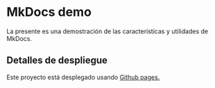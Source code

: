 # MkDocs demo

La presente es una demostración de las características y utilidades de MkDocs.

## Detalles de despliegue
Este proyecto está desplegado usando [Github pages.](https://pages.github.com/)